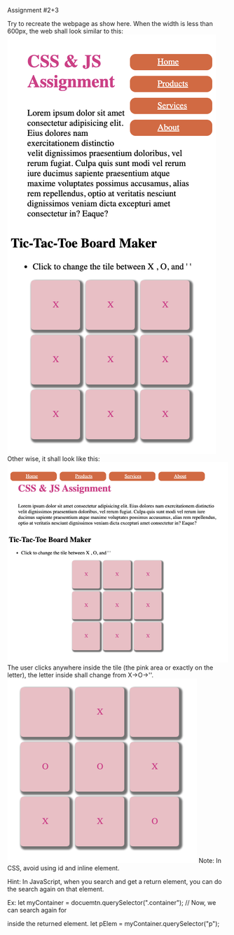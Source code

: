 Assignment #2+3

Try to recreate the webpage as show here.
When the width is less than 600px,
the web shall look similar to this:
![](px1.png)
Other wise, it shall look like this:
![](px2.png)
The user clicks anywhere inside the tile
(the pink area or exactly on the letter),
the letter inside shall change from X->O->''.
![](px3.png)
Note: In CSS, avoid using id and inline element.

Hint:
In JavaScript, when you search and get a return element,
you can do the search again on that element.

Ex:
let myContainer = docuemtn.querySelector(".container");
// Now, we can search again for <p> inside the returned element.
let pElem = myContainer.querySelector("p");
